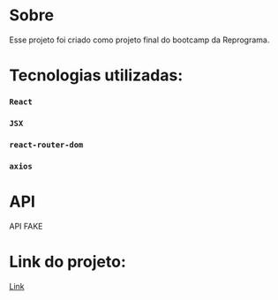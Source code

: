 # Sobre 

Esse projeto foi criado como projeto final do bootcamp da Reprograma.

# Tecnologias utilizadas: 

### `React`

### `JSX`

### `react-router-dom`

### `axios`

# API

API FAKE

# Link do projeto:

[Link](https://read-for-a-kid.netlify.app/)
